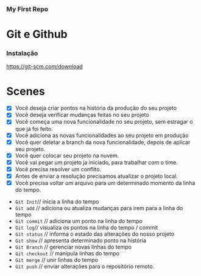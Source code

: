 ### My First Repo

# Git  e Github

### Instalação

https://git-scm.com/download

# Scenes

- [x] Você deseja criar pontos na história da produção do seu projeto
- [x] Você deseja verificar mudanças feitas no seu projeto
- [x] Você começa uma nova funcionalidade no seu projeto, sem estragar o que já foi feito.
- [x] Você adiciona as novas funcionalidades ao seu projeto em produção
- [x] Você quer deletar a branch da nova funcionalidade, depois de aplicar seu projeto. 
- [x] Você quer colocar seu projeto na nuvem.
- [x] Você vai pegar um projeto ja iniciado, para trabalhar com o time.
- [x] Você precisa resolver um conflito.
- [x] Antes de enviar a resolução precisamos atualizar o projeto local.
- [x] Você precisa voltar um arquivo para um determinado momento da linha do tempo.

* `Git Init`// inicia a linha do tempo
* `Git add` // adiciona ou atualiza mudanças para irem para a linha do tempo
* `Git commit` // adiciona um ponto na linha do tempo
* `Git log`// visualiza os pontos na linha do tempo / commit
* `Git status` // informa o estado das alterações do nosso projeto
* `Git show` // apresenta determinado ponto na história
* `Git Branch` // gerenciar novas linhas do tempo
* `Git checkout` // manipula linhas do tempo
* `Git merge` // unir linhas do tempo
* `Git push` // enviar alterações para o repositório remoto.